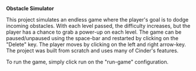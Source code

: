 **Obstacle Simulator**

This project simulates an endless game where the player's goal is to dodge incoming obstacles. With each level passed, the difficulty increases, but the player has a chance to grab a power-up on each level. The game can be paused/unpaused using the space-bar and restarted by clicking on the "Delete" key. The player moves by clicking on the left and right arrow-key. The project was built from scratch and uses many of Cinder's features.

To run the game, simply click run on the "run-game" configuration.

